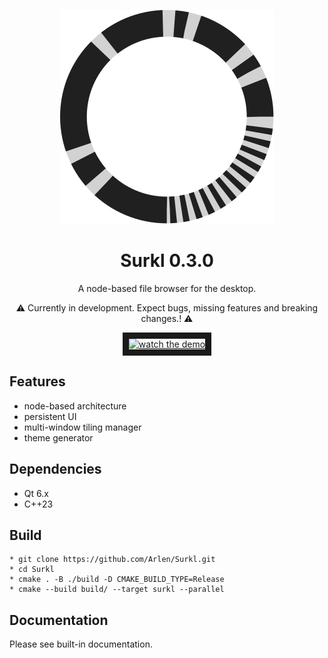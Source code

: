 <div align="center">
<p>
    <img src="share/logo/scalable/surkl.svg"  alt="watch the demo">
</p>


Surkl 0.3.0
===========

A node-based file browser for the desktop.

⚠ Currently in development. Expect bugs, missing features and breaking changes.! ⚠


<a href="http://www.youtube.com/watch?feature=player_embedded&v=FYBRVgq3kfs" target="_blank">
 <img src="http://img.youtube.com/vi/FYBRVgq3kfs/2.jpg" alt="watch the demo" width="640" height="480" border="10" />
</a>

</div>

Features
--------

* node-based architecture
* persistent UI
* multi-window tiling manager
* theme generator

Dependencies
------------
* Qt 6.x
* C++23

Build
-----

```
* git clone https://github.com/Arlen/Surkl.git
* cd Surkl
* cmake . -B ./build -D CMAKE_BUILD_TYPE=Release
* cmake --build build/ --target surkl --parallel
```

Documentation
-------------
Please see built-in documentation.